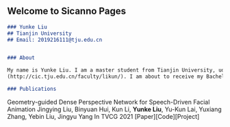 ## Welcome to Sicanno Pages
```markdown
### Yunke Liu
## Tianjin University
## Email: 2019216111@tju.edu.cn


### About

My name is Yunke Liu. I am a master student from Tianjin University, uder the supervision of Associate Professor [Kun Li]
(http://cic.tju.edu.cn/faculty/likun/). I am about to receive my Bachelor's degree from the colloge of intelligence and computing, TJU in 2022.

### Publications

```
Geometry-guided Dense Perspective Network for Speech-Driven Facial Animation
Jingying Liu, Binyuan Hui, Kun Li, **Yunke Liu**, Yu-Kun Lai, Yuxiang Zhang, Yebin Liu, Jingyu Yang
In TVCG 2021
[Paper][Code][Project]
```




